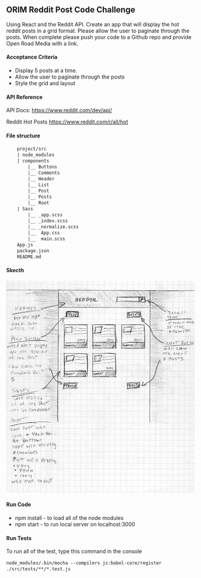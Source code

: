 ## ORIM Reddit Post Code Challenge
Using React and the Reddit API. Create an app that will display the hot reddit posts in a grid format.  Please allow the user to paginate through the posts. When complete please push your code to a Github repo and provide Open Road Media with a link.

#### Acceptance Criteria
* Display 5 posts at a time.
* Allow the user to paginate through the posts
* Style the grid and layout

#### API Reference
API Docs:
https://www.reddit.com/dev/api/

Reddit Hot Posts
https://www.reddit.com/r/all/hot

#### File structure

        project/src
        | node_modules
        | components
            |__ Buttons
            |__ Comments
            |__ Header
            |__ List
            |__ Post
            |__ Posts
            |__ Root
        | Sass  
            |__ _app.scss
            |__ _index.scss
            |__ _normalize.scss
            |__  App.css
            |__  main.scss
        App.js
        package.json
        README.md
#### Skecth
![sketch](public/sketch.jpg)

#### Run Code
*   npm install - to load all of the node modules
*   npm start - to run local server on localhost:3000


#### Run Tests
To run all of the test, type this command in the console

    node_modules/.bin/mocha --compilers js:babel-core/register ./src/tests/**/*.test.js
